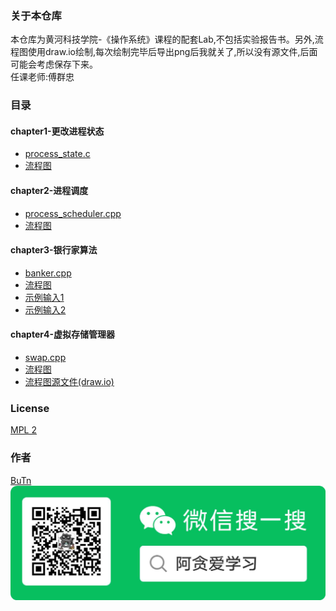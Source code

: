 ### 关于本仓库
本仓库为黄河科技学院-《操作系统》课程的配套Lab,不包括实验报告书。另外,流程图使用draw.io绘制,每次绘制完毕后导出png后我就关了,所以没有源文件,后面可能会考虑保存下来。    
任课老师:傅群忠

### 目录
#### chapter1-更改进程状态
 - [process_state.c](./chapter1-process/process_state.c)  
 - [流程图](./chapter1-process/流程图.png)  
  
#### chapter2-进程调度
 - [process_scheduler.cpp](./chapter2-process-scheduler/process_scheduler.cpp)  
 - [流程图](./chapter2-process-scheduler/进程的两种调度方式.png)  

#### chapter3-银行家算法
 - [banker.cpp](./chapter3-banker/banker.cpp)  
 - [流程图](./chapter3-banker/banker.png)  
 - [示例输入1](./chapter3-banker/example.txt)  
 - [示例输入2](./chapter3-banker/example2.txt)  
#### chapter4-虚拟存储管理器
 - [swap.cpp](./chapter4-swap/swap.cpp)  
 - [流程图](./chapter4-swap/lab4-page_swap.png)  
 - [流程图源文件(draw.io)](./chapter4-swap/lab4-page_swap.drawio)  
   
### License
[MPL 2](./LICENSE)

### 作者
[BuTn](https://github.com/kimmosc2)  
<img src="./assets/atanstudy-search-QRCode.png" style="zoom:50%" />